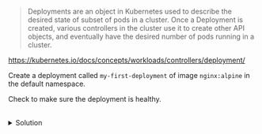 
> Deployments are an object in Kubernetes used to describe the desired state of subset of pods in a cluster. Once a Deployment is created, various controllers in the cluster use it to create other API objects, and eventually have the desired number of pods running in a cluster.

https://kubernetes.io/docs/concepts/workloads/controllers/deployment/

Create a deployment called `my-first-deployment` of image `nginx:alpine` in the default namespace.

Check to make sure the deployment is healthy.

<br>
<details><summary>Solution</summary>
<br>

```plain
k create deployment my-first-deployment --image=nginx:alpine

k get deployment my-first-deployment
```{{exec}}

</details>
